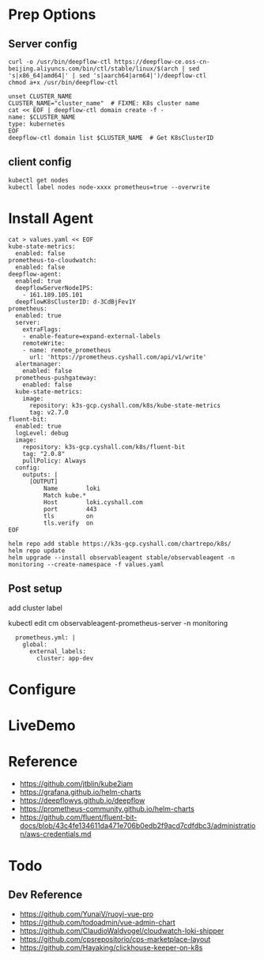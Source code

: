 # Prep Options

## Server config
```
curl -o /usr/bin/deepflow-ctl https://deepflow-ce.oss-cn-beijing.aliyuncs.com/bin/ctl/stable/linux/$(arch | sed 's|x86_64|amd64|' | sed 's|aarch64|arm64|')/deepflow-ctl
chmod a+x /usr/bin/deepflow-ctl

unset CLUSTER_NAME
CLUSTER_NAME="cluster_name"  # FIXME: K8s cluster name
cat << EOF | deepflow-ctl domain create -f -
name: $CLUSTER_NAME
type: kubernetes
EOF
deepflow-ctl domain list $CLUSTER_NAME  # Get K8sClusterID
```

## client config
```
kubectl get nodes
kubectl label nodes node-xxxx prometheus=true --overwrite
```

# Install Agent
```
cat > values.yaml << EOF
kube-state-metrics:
  enabled: false
prometheus-to-cloudwatch:
  enabled: false
deepflow-agent:
  enabled: true
  deepflowServerNodeIPS:
    - 161.189.105.101
  deepflowK8sClusterID: d-3CdBjFev1Y
prometheus:
  enabled: true
  server:
    extraFlags:
    - enable-feature=expand-external-labels
    remoteWrite:
    - name: remote_prometheus
      url: 'https://prometheus.cyshall.com/api/v1/write'
  alertmanager:
    enabled: false
  prometheus-pushgateway:
    enabled: false
  kube-state-metrics:
    image:
      repository: k3s-gcp.cyshall.com/k8s/kube-state-metrics
      tag: v2.7.0
fluent-bit:
  enabled: true
  logLevel: debug
  image:
    repository: k3s-gcp.cyshall.com/k8s/fluent-bit
    tag: "2.0.8"
    pullPolicy: Always
  config:
    outputs: |
      [OUTPUT]
          Name        loki
          Match kube.*
          Host        loki.cyshall.com
          port        443
          tls         on
          tls.verify  on
EOF

helm repo add stable https://k3s-gcp.cyshall.com/chartrepo/k8s/
helm repo update
helm upgrade --install observableagent stable/observableagent -n monitoring --create-namespace -f values.yaml
```

## Post setup
add cluster label

kubectl  edit cm observableagent-prometheus-server -n monitoring
```
  prometheus.yml: |
    global:
      external_labels:
        cluster: app-dev
```

# Configure


# LiveDemo

# Reference 

- https://github.com/jtblin/kube2iam
- https://grafana.github.io/helm-charts
- https://deepflowys.github.io/deepflow
- https://prometheus-community.github.io/helm-charts
- https://github.com/fluent/fluent-bit-docs/blob/43c4fe134611da471e706b0edb2f9acd7cdfdbc3/administration/aws-credentials.md

# Todo

## Dev Reference 
- https://github.com/YunaiV/ruoyi-vue-pro
- https://github.com/todoadmin/vue-admin-chart
- https://github.com/ClaudioWaldvogel/cloudwatch-loki-shipper
- https://github.com/cpsrepositorio/cps-marketplace-layout
- https://github.com/Hayaking/clickhouse-keeper-on-k8s
